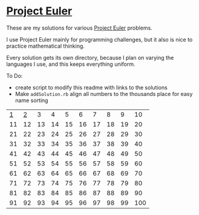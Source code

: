 # [Project Euler](https://projecteuler.net)

These are my solutions for various [Project Euler](https://projecteuler.net) problems.

I use Project Euler mainly for programming challenges, but it also is nice to practice mathematical thinking.

Every solution gets its own directory, because I plan on varying the languages I use, and this keeps everything uniform.

To Do:

 - create script to modify this readme with links to the solutions
 - Make `addSolution.rb` align all numbers to the thousands place for easy name sorting

|                            |                            |    |    |    |    |    |    |    |     |
| -------------------------- | -------------------------- | -- | -- | -- | -- | -- | -- | -- | --- |
| [1](solutions/1/solve1.rb) | [2](solutions/2/solve2.rb) | 3  | 4  | 5  | 6  | 7  | 8  | 9  | 10  |
| 11                         | 12                         | 13 | 14 | 15 | 16 | 17 | 18 | 19 | 20  |
| 21                         | 22                         | 23 | 24 | 25 | 26 | 27 | 28 | 29 | 30  |
| 31                         | 32                         | 33 | 34 | 35 | 36 | 37 | 38 | 39 | 40  |
| 41                         | 42                         | 43 | 44 | 45 | 46 | 47 | 48 | 49 | 50  |
| 51                         | 52                         | 53 | 54 | 55 | 56 | 57 | 58 | 59 | 60  |
| 61                         | 62                         | 63 | 64 | 65 | 66 | 67 | 68 | 69 | 70  |
| 71                         | 72                         | 73 | 74 | 75 | 76 | 77 | 78 | 79 | 80  |
| 81                         | 82                         | 83 | 84 | 85 | 86 | 87 | 88 | 89 | 90  |
| 91                         | 92                         | 93 | 94 | 95 | 96 | 97 | 98 | 99 | 100 |

